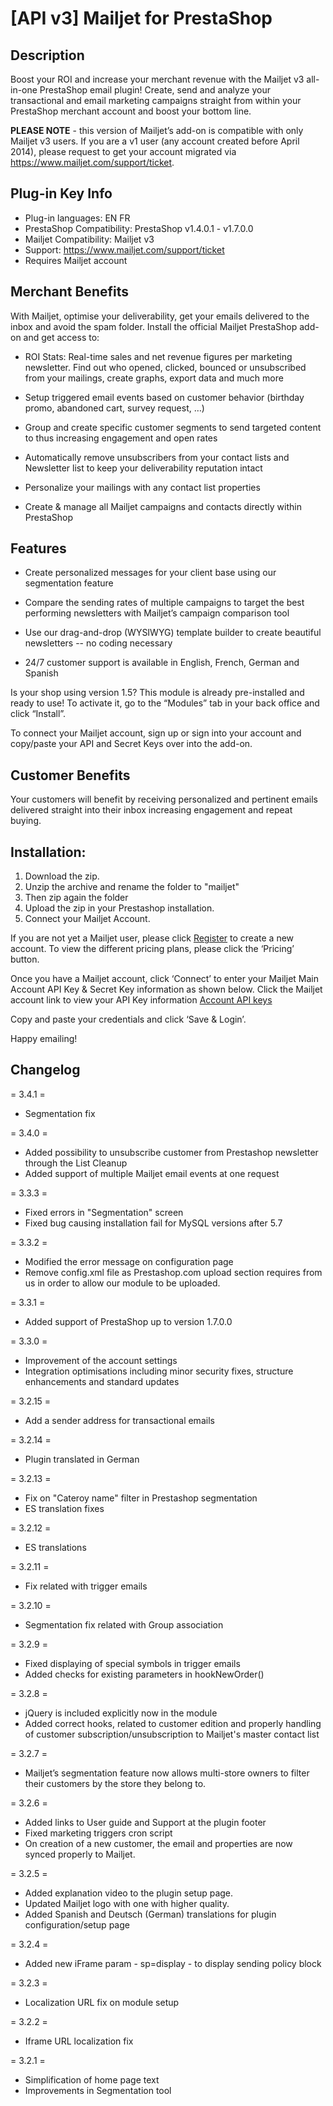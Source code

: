 # [API v3] Mailjet for PrestaShop

## Description 

Boost your ROI and increase your merchant revenue with the Mailjet v3 all-in-one PrestaShop email plugin! Create, send and analyze your transactional and email marketing campaigns straight from within your PrestaShop merchant account and boost your bottom line.

<b>PLEASE NOTE</b> - this version of Mailjet’s add-on is compatible with only Mailjet v3 users.  If you are a v1 user (any account created before April 2014), please request to get your account migrated via https://www.mailjet.com/support/ticket. 

## Plug-in Key Info

* Plug-in languages: EN FR
* PrestaShop Compatibility: PrestaShop v1.4.0.1 - v1.7.0.0
* Mailjet Compatibility: Mailjet v3
* Support: https://www.mailjet.com/support/ticket
* Requires Mailjet account

## Merchant Benefits

With Mailjet, optimise your  deliverability,  get your emails delivered to the inbox and avoid the spam folder. Install the official Mailjet PrestaShop add-on and get access to:
 
* ROI Stats:  Real-time sales and net revenue figures per marketing newsletter. Find out who opened, clicked, bounced or unsubscribed from your mailings, create graphs, export data and much more
 
* Setup triggered email events based on customer behavior (birthday promo, abandoned cart, survey request, …)
 
* Group and create specific customer segments  to send targeted  content to thus increasing engagement and  open rates
 
* Automatically remove unsubscribers from your contact lists and Newsletter list to keep your deliverability reputation intact
 
* Personalize your mailings with any contact list properties
 
* Create & manage all Mailjet campaigns and contacts directly within PrestaShop

## Features

* Create personalized messages for your client base using our segmentation feature
 
* Compare the sending rates of multiple campaigns to target the best performing newsletters with Mailjet’s campaign comparison tool
 
* Use our drag-and-drop (WYSIWYG)  template builder to create beautiful newsletters -- no coding necessary
 
* 24/7 customer support is available in English, French, German and Spanish

Is your shop using version 1.5? This module is already pre-installed and ready to use! To activate it, go to the “Modules” tab in your back office and click “Install”.

To connect your Mailjet account, sign up or sign into your account and copy/paste your API and Secret Keys over into the add-on. 

## Customer Benefits

Your customers will benefit by receiving personalized and pertinent emails delivered straight into their inbox increasing engagement and repeat buying. 

## Installation:
1. Download the zip.
2. Unzip the archive and rename the folder to "mailjet"
3. Then zip again the folder
4. Upload the zip in your Prestashop installation.
5. Connect your Mailjet Account. 

If you are not yet a Mailjet user, please click [Register](https://app.mailjet.com/signup?p=prestashop-3.0) to create a new account. 
To view the different pricing plans, please click the ‘Pricing’ button.

Once you have a Mailjet account, click ‘Connect’ to enter your Mailjet Main Account API Key & Secret Key information as shown below.  Click the Mailjet account link to view your API Key information [Account API keys](https://www.mailjet.com/account/api_keys)

Copy and paste your credentials and click ‘Save & Login’.

Happy emailing!



## Changelog

= 3.4.1 =
* Segmentation fix

= 3.4.0 =
* Added possibility to unsubscribe customer from Prestashop newsletter through the List Cleanup
* Added support of multiple Mailjet email events at one request

= 3.3.3 =
* Fixed errors in "Segmentation" screen
* Fixed bug causing installation fail for MySQL versions after 5.7

= 3.3.2 =
* Modified the error message on configuration page 
* Remove config.xml file as Prestashop.com upload section requires from us in order to allow our module to be uploaded.

= 3.3.1 =
* Added support of PrestaShop up to version 1.7.0.0

= 3.3.0 =
* Improvement of the account settings
* Integration optimisations including minor security fixes, structure enhancements and standard updates

= 3.2.15 =
* Add a sender address for transactional emails

= 3.2.14 =
* Plugin translated in German

= 3.2.13 =
* Fix on "Cateroy name" filter in Prestashop segmentation
* ES translation fixes

= 3.2.12 =
* ES translations

= 3.2.11 =
* Fix related with trigger emails

= 3.2.10 =
* Segmentation fix related with Group association

= 3.2.9 =
* Fixed displaying of special symbols in trigger emails
* Added checks for existing parameters in hookNewOrder()

= 3.2.8 =
* jQuery is included explicitly now in the module
* Added correct hooks, related to customer edition and properly handling of customer subscription/unsubscription to Mailjet's master contact list

= 3.2.7 =
* Mailjet’s segmentation feature now allows multi-store owners to filter their customers by the store they belong to.

= 3.2.6 =
* Added links to User guide and Support at the plugin footer
* Fixed marketing triggers cron script
* On creation of a new customer, the email and properties are now synced properly to Mailjet.

= 3.2.5 =
* Added explanation video to the plugin setup page. 
* Updated Mailjet logo with one with higher quality. 
* Added Spanish and Deutsch (German) translations for plugin configuration/setup page 

= 3.2.4 =
* Added new iFrame param - sp=display - to display sending policy block

= 3.2.3 =
* Localization URL fix on module setup

= 3.2.2 =
* Iframe URL localization fix

= 3.2.1 =
* Simplification of home page text
* Improvements in Segmentation tool 

